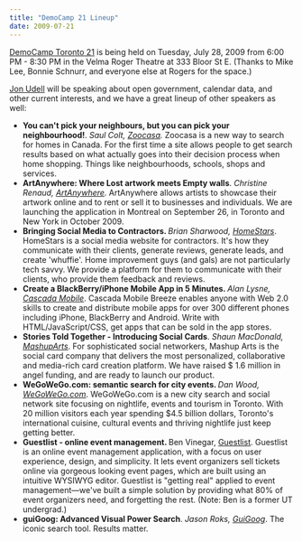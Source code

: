 ```yaml
---
title: "DemoCamp 21 Lineup"
date: 2009-07-21
---
```

<a href="http://democamp.com/2009/07/21/dct21-the-schedule/">DemoCamp Toronto 21</a> is being held on Tuesday, July 28, 2009 from 6:00 PM - 8:30 PM in the Velma Roger Theatre at 333 Bloor St E. (Thanks to Mike Lee, Bonnie Schnurr, and everyone else at Rogers for the space.)

<a href="http://blog.jonudell.net/2009/07/17/late-july-in-toronto-democamp-and-science-2-0/">Jon Udell</a> will be speaking about open government, calendar data, and other current interests, and we have a great lineup of other speakers as well:
<ul>
  <li><strong>You can't pick your neighbours, but you can pick your neighbourhood!</strong>. <em>Saul Colt, <a href="http://zoocasa.com/">Zoocasa</a>. </em>Zoocasa is a new way to search  for homes in Canada. For the first time a site allows people to get search results based on what actually goes into their decision process when home shopping. Things like neighbourhoods, schools, shops and services.</li>
  <li><strong>ArtAnywhere: Where Lost artwork meets Empty walls</strong>. <em>Christine Renaud, <a href="http://artanywhere.com/">ArtAnywhere</a>. </em>ArtAnywhere allows artists to  showcase their artwork online and to rent or sell it to businesses and individuals. We are launching the application in Montreal on September 26, in Toronto and New York in October 2009.</li>
  <li><strong>Bringing Social Media to Contractors. </strong><em>Brian Sharwood, <a href="http://homestars.com/">HomeStars</a></em>. HomeStars is a social media website for contractors.  It's how they communicate with their clients, generate reviews, generate leads, and create 'whuffie'.  Home improvement guys (and gals) are not particularly tech savvy. We provide a platform for them to communicate with their  clients, who provide them feedback and reviews.</li>
  <li><strong>Create a BlackBerry/iPhone Mobile App in 5 Minutes. </strong><em>Alan Lysne, </em><a href="http://www.cascadamobile.com/products/breeze.php"><em>Cascada Mobile</em></a>. Cascada  Mobile Breeze enables anyone with Web 2.0 skills to create and distribute mobile apps for over 300 different phones including iPhone, BlackBerry and Android.  Write with HTML/JavaScript/CSS, get apps that can be sold in the app  stores.</li>
  <li><strong>Stories Told Together - Introducing Social Cards</strong>. <em>Shaun MacDonald, </em><a href="http://www.mashuparts.com/"><em>MashupArts</em></a>. For sophisticated social  networkers, Mashup Arts is the social card company that delivers the most personalized, collaborative and media-rich card creation platform. We have raised $ 1.6 million in angel funding, and are ready to launch our product.</li>
  <li><strong>WeGoWeGo.com: semantic search for city events. </strong><em>Dan Wood, </em><a href="http://wegowego.com/"><em>WeGoWeGo.com</em></a>. WeGoWeGo.com is a new city search and  social network site focusing on nightlife, events and tourism in Toronto. With 20 million visitors each year spending $4.5 billion dollars, Toronto's international cuisine, cultural events and thriving nightlife just keep getting  better.</li>
  <li><strong>Guestlist - online event management. </strong>Ben Vinegar, <a href="http://guestlistapp.com/">Guestlist</a>. Guestlist is an online event management application, with a focus on user experience, design, and simplicity. It lets event organizers sell tickets online via gorgeous looking event pages, which are built using an intuitive  WYSIWYG editor. Guestlist is "getting real" applied to event management—we've built a simple solution by providing what 80% of event organizers need, and forgetting the rest. (Note: Ben is a former UT undergrad.)</li>
  <li><strong>guiGoog: Advanced Visual Power Search</strong>. <em>Jason Roks, </em><a href="http://guigoog.com/"><em>GuiGoog</em></a>. The iconic search tool. Results matter.</li>
</ul>
